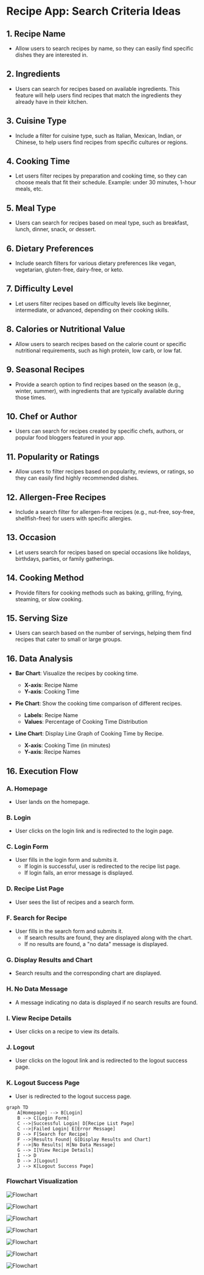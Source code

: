 # Recipe App: Search Criteria Ideas

## 1. **Recipe Name**
   - Allow users to search recipes by name, so they can easily find specific dishes they are interested in. 

## 2. **Ingredients**
   - Users can search for recipes based on available ingredients. This feature will help users find recipes that match the ingredients they already have in their kitchen.

## 3. **Cuisine Type**
   - Include a filter for cuisine type, such as Italian, Mexican, Indian, or Chinese, to help users find recipes from specific cultures or regions.

## 4. **Cooking Time**
   - Let users filter recipes by preparation and cooking time, so they can choose meals that fit their schedule. Example: under 30 minutes, 1-hour meals, etc.

## 5. **Meal Type**
   - Users can search for recipes based on meal type, such as breakfast, lunch, dinner, snack, or dessert.

## 6. **Dietary Preferences**
   - Include search filters for various dietary preferences like vegan, vegetarian, gluten-free, dairy-free, or keto.

## 7. **Difficulty Level**
   - Let users filter recipes based on difficulty levels like beginner, intermediate, or advanced, depending on their cooking skills.

## 8. **Calories or Nutritional Value**
   - Allow users to search recipes based on the calorie count or specific nutritional requirements, such as high protein, low carb, or low fat.

## 9. **Seasonal Recipes**
   - Provide a search option to find recipes based on the season (e.g., winter, summer), with ingredients that are typically available during those times.

## 10. **Chef or Author**
   - Users can search for recipes created by specific chefs, authors, or popular food bloggers featured in your app.

## 11. **Popularity or Ratings**
   - Allow users to filter recipes based on popularity, reviews, or ratings, so they can easily find highly recommended dishes.

## 12. **Allergen-Free Recipes**
   - Include a search filter for allergen-free recipes (e.g., nut-free, soy-free, shellfish-free) for users with specific allergies.

## 13. **Occasion**
   - Let users search for recipes based on special occasions like holidays, birthdays, parties, or family gatherings.

## 14. **Cooking Method**
   - Provide filters for cooking methods such as baking, grilling, frying, steaming, or slow cooking.

## 15. **Serving Size**
   - Users can search based on the number of servings, helping them find recipes that cater to small or large groups.

## 16. **Data Analysis**
   - **Bar Chart**: Visualize the recipes by cooking time.
     - **X-axis**: Recipe Name
     - **Y-axis**: Cooking Time

   - **Pie Chart**: Show the cooking time comparison of different recipes.
     - **Labels**: Recipe Name
     - **Values**: Percentage of Cooking Time Distribution

   - **Line Chart**: Display Line Graph of Cooking Time by Recipe. 
     - **X-axis**: Cooking Time (in minutes)
     - **Y-axis**: Recipe Names

## 16. **Execution Flow**

### A. Homepage
- User lands on the homepage.

### B. Login
- User clicks on the login link and is redirected to the login page.

### C. Login Form
- User fills in the login form and submits it.
  - If login is successful, user is redirected to the recipe list page.
  - If login fails, an error message is displayed.

### D. Recipe List Page
- User sees the list of recipes and a search form.

### F. Search for Recipe
- User fills in the search form and submits it.
  - If search results are found, they are displayed along with the chart.
  - If no results are found, a "no data" message is displayed.

### G. Display Results and Chart
- Search results and the corresponding chart are displayed.

### H. No Data Message
- A message indicating no data is displayed if no search results are found.

### I. View Recipe Details
- User clicks on a recipe to view its details.

### J. Logout
- User clicks on the logout link and is redirected to the logout success page.

### K. Logout Success Page
- User is redirected to the logout success page.

```mermaid
graph TD
    A[Homepage] --> B[Login]
    B --> C[Login Form]
    C -->|Successful Login| D[Recipe List Page]
    C -->|Failed Login| E[Error Message]
    D --> F[Search for Recipe]
    F -->|Results Found| G[Display Results and Chart]
    F -->|No Results| H[No Data Message]
    G --> I[View Recipe Details]
    I --> D
    D --> J[Logout]
    J --> K[Logout Success Page]

```
   
   ### Flowchart Visualization
   
   ![Flowchart](./screenshots/home.png)

   ![Flowchart](./screenshots/login.png)

   ![Flowchart](./screenshots/loginFailed.png)

   ![Flowchart](./screenshots/loginSuccessEtc.png)

   ![Flowchart](./screenshots/recipe_search.png)

   ![Flowchart](./screenshots/recipe_details.png)

   ![Flowchart](./screenshots/logout.png)